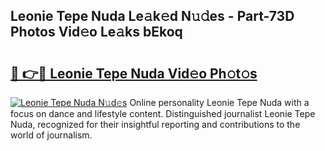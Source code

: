 ## Leonie Tepe Nuda Le𝚊k𝚎d N𝚞𝚍es - Part-73D Photos Vid𝚎o Le𝚊ks bEkoq

# <h2><a href="http://fbepvqw.evod.top/?m=Leonie+Tepe+Nuda">🔗 👉🔴 Leonie Tepe Nuda Vid𝚎o Ph𝚘t𝚘s</a></h2>

[![Leonie Tepe Nuda N𝚞d𝚎s](https://i.imgur.com/8V9OHl7.gif)](http://fbepvqw.evod.top/?m=Leonie+Tepe+Nuda)
Online personality Leonie Tepe Nuda with a focus on dance and lifestyle content. Distinguished journalist Leonie Tepe Nuda, recognized for their insightful reporting and contributions to the world of journalism. 
